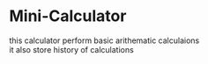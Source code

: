 # Mini-Calculator
this calculator perform basic arithematic calculaions 
<br>
it  also store history of calculations
